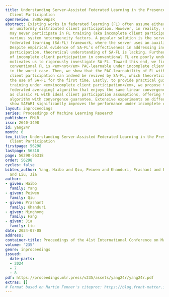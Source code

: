 ```yaml
---
title: Understanding Server-Assisted Federated Learning in the Presence of Incomplete
  Client Participation
openreview: zwUEk9WpsR
abstract: Existing works in federated learning (FL) often assume either full client
  or uniformly distributed client participation. However, in reality, some clients
  may never participate in FL training (aka incomplete client participation) due to
  various system heterogeneity factors. A popular solution is the server-assisted
  federated learning (SA-FL) framework, where the server uses an auxiliary dataset.
  Despite empirical evidence of SA-FL’s effectiveness in addressing incomplete client
  participation, theoretical understanding of SA-FL is lacking. Furthermore, the effects
  of incomplete client participation in conventional FL are poorly understood. This
  motivates us to rigorously investigate SA-FL. Toward this end, we first show that
  conventional FL is <em>not</em> PAC-learnable under incomplete client participation
  in the worst case. Then, we show that the PAC-learnability of FL with incomplete
  client participation can indeed be revived by SA-FL, which theoretically justifies
  the use of SA-FL for the first time. Lastly, to provide practical guidance for SA-FL
  training under <em>incomplete client participation</em>, we propose the SAFARI (server-assisted
  federated averaging) algorithm that enjoys the same linear convergence speedup guarantees
  as classic FL with ideal client participation assumptions, offering the first SA-FL
  algorithm with convergence guarantee. Extensive experiments on different datasets
  show SAFARI significantly improves the performance under incomplete client participation.
layout: inproceedings
series: Proceedings of Machine Learning Research
publisher: PMLR
issn: 2640-3498
id: yang24r
month: 0
tex_title: Understanding Server-Assisted Federated Learning in the Presence of Incomplete
  Client Participation
firstpage: 56298
lastpage: 56318
page: 56298-56318
order: 56298
cycles: false
bibtex_author: Yang, Haibo and Qiu, Peiwen and Khanduri, Prashant and Fang, Minghong
  and Liu, Jia
author:
- given: Haibo
  family: Yang
- given: Peiwen
  family: Qiu
- given: Prashant
  family: Khanduri
- given: Minghong
  family: Fang
- given: Jia
  family: Liu
date: 2024-07-08
address:
container-title: Proceedings of the 41st International Conference on Machine Learning
volume: '235'
genre: inproceedings
issued:
  date-parts:
  - 2024
  - 7
  - 8
pdf: https://proceedings.mlr.press/v235/assets/yang24r/yang24r.pdf
extras: []
# Format based on Martin Fenner's citeproc: https://blog.front-matter.io/posts/citeproc-yaml-for-bibliographies/
---
```

